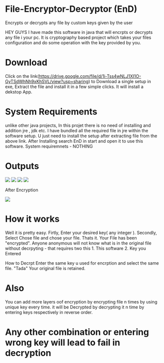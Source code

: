 # File-Encryptor-Decryptor (EnD)
Encrypts or decrypts any file by custom keys given by the user


HEY GUYS
I have made this software in java that will encrpts or decrypts any file i your pc. It is cryptography based project which takes your files configuration and do some operation with the key provided by you.
# Download
Click on the link(https://drive.google.com/file/d/1i-Tss4wNLJ1XI1O-GyTSdWhNh9xKhSVL/view?usp=sharing) to Download a single setup in exe, Extract the file and install it in a few simple clicks. It will install a dekstop App.
# System Requirements 
unlike other java projects, In this projet there is no need of installing and addition jre , jdk etc.
I have bundled all the required file in  jre within the software setup.
U just need to install the setup after extracting file from the above link.
After Installing search EnD in start and open it to use this software.
System requiremnets - NOTHING
# Outputs
![](https://user-images.githubusercontent.com/73485078/107657326-16a43600-6cab-11eb-9ece-7459f6a55830.JPG)
![](https://user-images.githubusercontent.com/73485078/107657339-19069000-6cab-11eb-8e6d-b377202642ef.JPG)
![](https://user-images.githubusercontent.com/73485078/107657349-1b68ea00-6cab-11eb-8dc3-651284fc076a.JPG)
![](https://user-images.githubusercontent.com/73485078/107657378-21f76180-6cab-11eb-9fc4-1e7433b099b0.JPG)

After Encryption

![](https://user-images.githubusercontent.com/73485078/107657364-1dcb4400-6cab-11eb-84fc-7396996b8f0b.JPG)


# How it works
Well it is pretty easy.
Firtly, Enter your desired key( any integer ).
Secondly, Select Chose file and chose your file.
Thats it.
Your File has been "encrypted".
Anyone anonymous will not know what is in the original file without decrpyting - that requires two this 1. This software 2. Key you Entered


How to Decrpt
Enter the same key u used for encrption and select the same file. "Tada"
Your original file is retained.

 # Also
You can add more layers oof encryption by encrypting file n times by using unique key every time.
it will be Decrypted  by decrypting it n time by entering keys respectively in reverse order.

# Any other combination or entering wrong key will lead to fail in decryption
